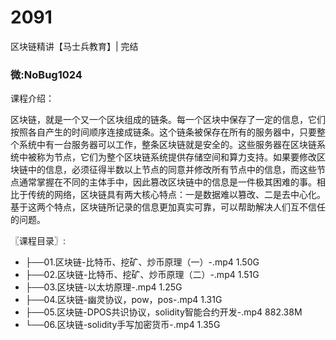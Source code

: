 # 2091
区块链精讲【马士兵教育】| 完结
### 微:NoBug1024 


课程介绍：

区块链，就是一个又一个区块组成的链条。每一个区块中保存了一定的信息，它们按照各自产生的时间顺序连接成链条。这个链条被保存在所有的服务器中，只要整个系统中有一台服务器可以工作，整条区块链就是安全的。这些服务器在区块链系统中被称为节点，它们为整个区块链系统提供存储空间和算力支持。如果要修改区块链中的信息，必须征得半数以上节点的同意并修改所有节点中的信息，而这些节点通常掌握在不同的主体手中，因此篡改区块链中的信息是一件极其困难的事。相比于传统的网络，区块链具有两大核心特点：一是数据难以篡改、二是去中心化。基于这两个特点，区块链所记录的信息更加真实可靠，可以帮助解决人们互不信任的问题。



〖课程目录〗:

- ├──01.区块链-比特币、挖矿、炒币原理（一）-.mp4  1.50G
- ├──02.区块链-比特币、挖矿、炒币原理（二）-.mp4  1.51G
- ├──03.区块链-以太坊原理-.mp4  1.25G
- ├──04.区块链-幽灵协议，pow，pos-.mp4  1.31G
- ├──05.区块链-DPOS共识协议，solidity智能合约开发-.mp4  882.38M
- └──06.区块链-solidity手写加密货币-.mp4  1.35G
